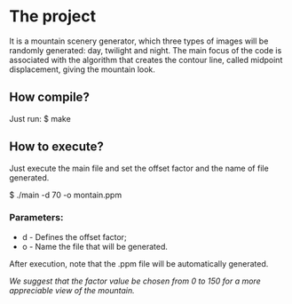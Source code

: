 # The project
It is a mountain scenery generator, which three types of images will be randomly generated: day, twilight and night. The main focus of the code is associated with the algorithm that creates the contour line, called midpoint displacement, giving the mountain look.

## How compile?
Just run:
	$ make
	
## How to execute?
Just execute the main file and set the offset factor and the name of file generated.

$ ./main -d 70 -o montain.ppm

### Parameters:  
 - d - Defines the offset factor;   
 - o - Name the file that will be
   generated.


After execution, note that the .ppm file will be automatically generated.  

*We suggest that the factor value be chosen from 0 to 150 for a more appreciable view of the mountain.*


